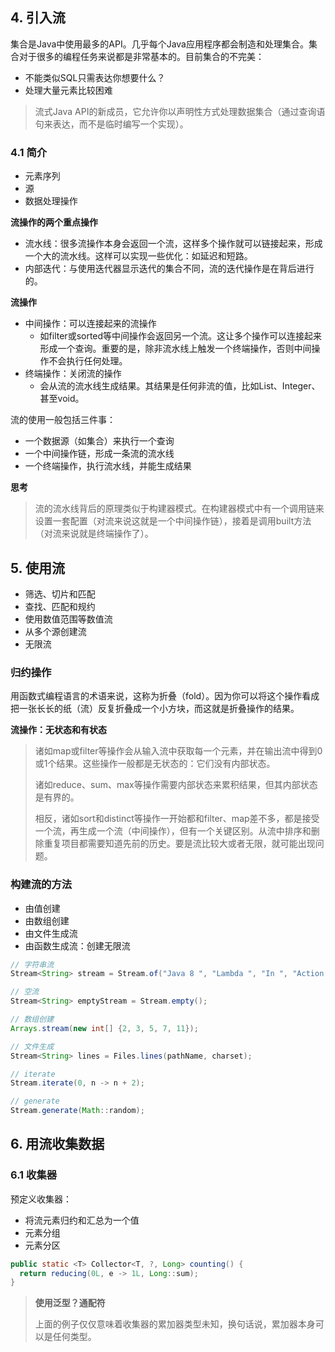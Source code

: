 ## 4. 引入流

集合是Java中使用最多的API。几乎每个Java应用程序都会制造和处理集合。集合对于很多的编程任务来说都是非常基本的。目前集合的不完美：

- 不能类似SQL只需表达你想要什么？
- 处理大量元素比较困难



> 流式Java API的新成员，它允许你以声明性方式处理数据集合（通过查询语句来表达，而不是临时编写一个实现）。



### 4.1 简介 

- 元素序列
- 源
- 数据处理操作



**流操作的两个重点操作**

- 流水线：很多流操作本身会返回一个流，这样多个操作就可以链接起来，形成一个大的流水线。这样可以实现一些优化：如延迟和短路。
- 内部迭代：与使用迭代器显示迭代的集合不同，流的迭代操作是在背后进行的。





**流操作**

- 中间操作：可以连接起来的流操作
  - 如filter或sorted等中间操作会返回另一个流。这让多个操作可以连接起来形成一个查询。重要的是，除非流水线上触发一个终端操作，否则中间操作不会执行任何处理。
- 终端操作：关闭流的操作
  - 会从流的流水线生成结果。其结果是任何非流的值，比如List、Integer、甚至void。



流的使用一般包括三件事：

- 一个数据源（如集合）来执行一个查询
- 一个中间操作链，形成一条流的流水线
- 一个终端操作，执行流水线，并能生成结果



**思考**

> 流的流水线背后的原理类似于构建器模式。在构建器模式中有一个调用链来设置一套配置（对流来说这就是一个中间操作链），接着是调用built方法（对流来说就是终端操作了）。



## 5. 使用流

- 筛选、切片和匹配
- 查找、匹配和规约
- 使用数值范围等数值流
- 从多个源创建流
- 无限流



### 归约操作

用函数式编程语言的术语来说，这称为折叠（fold）。因为你可以将这个操作看成把一张长长的纸（流）反复折叠成一个小方块，而这就是折叠操作的结果。



**流操作：无状态和有状态**

> 诸如map或filter等操作会从输入流中获取每一个元素，并在输出流中得到0或1个结果。这些操作一般都是无状态的：它们没有内部状态。
>
> 诸如reduce、sum、max等操作需要内部状态来累积结果，但其内部状态是有界的。
>
> 相反，诸如sort和distinct等操作一开始都和filter、map差不多，都是接受一个流，再生成一个流（中间操作），但有一个关键区别。从流中排序和删除重复项目都需要知道先前的历史。要是流比较大或者无限，就可能出现问题。



### 构建流的方法

- 由值创建
- 由数组创建
- 由文件生成流
- 由函数生成流：创建无限流



```java
// 字符串流
Stream<String> stream = Stream.of("Java 8 ", "Lambda ", "In ", "Action ");

// 空流
Stream<String> emptyStream = Stream.empty();

// 数组创建
Arrays.stream(new int[] {2, 3, 5, 7, 11});

// 文件生成
Stream<String> lines = Files.lines(pathName, charset);

// iterate
Stream.iterate(0, n -> n + 2);

// generate
Stream.generate(Math::random);
```



## 6. 用流收集数据



### 6.1 收集器

预定义收集器：

- 将流元素归约和汇总为一个值
- 元素分组
- 元素分区





```java
public static <T> Collector<T, ?, Long> counting() {
  return reducing(0L, e -> 1L, Long::sum);
}
```



> **使用泛型？通配符**
>
> 上面的例子仅仅意味着收集器的累加器类型未知，换句话说，累加器本身可以是任何类型。



















